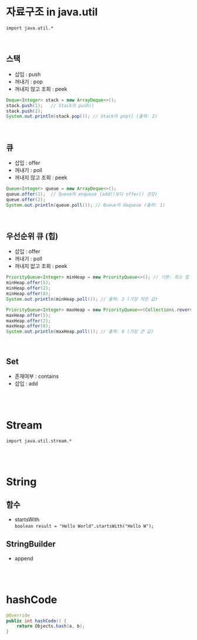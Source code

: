 # 자료구조 in java.util
`import java.util.*`

<br/>

## 스택
- 삽입 : push
- 꺼내기 : pop
- 꺼내지 않고 조회 : peek
```java
Deque<Integer> stack = new ArrayDeque<>();
stack.push(1);   // Stack의 push()
stack.push(2);
System.out.println(stack.pop()); // Stack의 pop() (출력: 2)
```

<br/>

## 큐
- 삽입 : offer
- 꺼내기 : poll
- 꺼내지 않고 조회 : peek
```java
Queue<Integer> queue = new ArrayDeque<>();
queue.offer(1);  // Queue의 enqueue (add()보다 offer() 권장)
queue.offer(2);
System.out.println(queue.poll()); // Queue의 dequeue (출력: 1)
```

<br/>

## 우선순위 큐 (힙)
- 삽입 : offer
- 꺼내기 : poll
- 꺼내지 앖고 조회 : peek
```java
PriorityQueue<Integer> minHeap = new PriorityQueue<>(); // 기본: 최소 힙
minHeap.offer(5);
minHeap.offer(2);
minHeap.offer(8);
System.out.println(minHeap.poll()); // 출력: 2 (가장 작은 값)

PriorityQueue<Integer> maxHeap = new PriorityQueue<>(Collections.reverseOrder()); // 최대 힙
maxHeap.offer(5);
maxHeap.offer(2);
maxHeap.offer(8);
System.out.println(maxHeap.poll()); // 출력: 8 (가장 큰 값)
```

<br/>

## Set
- 존재여부 : contains
- 삽입 : add

<br/><br/>

# Stream
`import java.util.stream.*`

<br/><br/>

# String
## 함수
- startsWith  
  `boolean result = "Hello World".startsWith("Hello W");`

## StringBuilder
- append

<br/><br/>

# hashCode
```java
@Override
public int hashCode() {
    return Objects.hash(a, b);
}
```